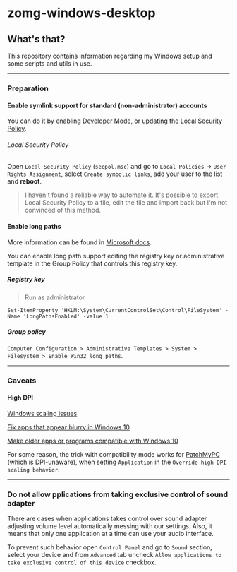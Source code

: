 # zomg-windows-desktop

## What's that?
This repository contains information regarding my Windows setup and some scripts and utils in use.
___
### Preparation
#### Enable symlink support for standard (non-administrator) accounts
You can do it by enabling [Developer Mode](https://docs.microsoft.com/en-us/windows/apps/get-started/enable-your-device-for-development), or [updating the Local Security Policy](#local-security-policy).

###### Local Security Policy
Open `Local Security Policy` (`secpol.msc`) and go to `Local Policies` -> `User Rights Assignment`, select `Create symbolic links`, add your user to the list and **reboot**.

> I haven't found a reliable way to automate it.
> It's possible to export Local Security Policy to a file, edit the file and import back but I'm not convinced of this method.

#### Enable long paths
More information can be found in [Microsoft docs](https://docs.microsoft.com/en-us/windows/win32/fileio/maximum-file-path-limitation#enable-long-paths-in-windows-10-version-1607-and-later).

You can enable long path support editing the registry key or administrative template in the Group Policy that controls this registry key.
##### Registry key
> Run as administrator

`Set-ItemProperty 'HKLM:\System\CurrentControlSet\Control\FileSystem' -Name 'LongPathsEnabled' -value 1`

##### Group policy
`Computer Configuration > Administrative Templates > System > Filesystem > Enable Win32 long paths`.
___

### Caveats

#### High DPI
[Windows scaling issues](https://support.microsoft.com/en-us/topic/windows-scaling-issues-for-high-dpi-devices-508483cd-7c59-0d08-12b0-960b99aa347d)

[Fix apps that appear blurry in Windows 10](https://support.microsoft.com/en-us/windows/fix-apps-that-appear-blurry-in-windows-10-e9fe34ab-e7e7-bc6f-6695-cb169b51de0f)

[Make older apps or programs compatible with Windows 10](https://support.microsoft.com/en-us/windows/make-older-apps-or-programs-compatible-with-windows-10-783d6dd7-b439-bdb0-0490-54eea0f45938)

For some reason, the trick with compatibility mode works for [PatchMyPC](https://patchmypc.com/home-updater) (which is DPI-unaware), when setting `Application` in the `Override high DPI scaling behavior`.
___

### Do not allow pplications from taking exclusive control of sound adapter
There are cases when applications takes control over sound adapter adjusting volume level automatically messing with our settings. Also, it means that only one application at a time can use your audio interface.

To prevent such behavior open `Control Panel` and go to `Sound` section, select your device and from `Advanced` tab uncheck `Allow applications to take exclusive control of this device` checkbox.